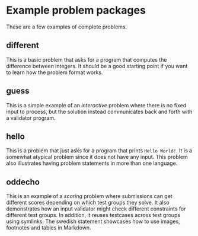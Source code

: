 # Example problem packages

These are a few examples of complete problems.

## different

This is a basic problem that asks for a program that computes
the difference between integers.  It should be a good starting point
if you want to learn how the problem format works.

## guess

This is a simple example of an *interactive* problem where there is
no fixed input to process, but the solution instead communicates back
and forth with a validator program.

## hello

This is a problem that just asks for a program that prints `Hello
World!`.  It is a somewhat atypical problem since it does not have any
input.  This problem also illustrates having problem statements in
more than one language.

## oddecho

This is an example of a *scoring* problem where submissions can get
different scores depending on which test groups they solve. It also demonstrates how an input validator might check different constraints for different test groups.
In addition, it reuses testcases across test groups using symlinks.
The swedish statement showcases how to use images, footnotes and tables in Markdown.
